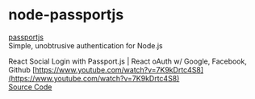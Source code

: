 # node-passportjs

[passportjs](https://www.passportjs.org/)  
Simple, unobtrusive authentication for Node.js

React Social Login with Passport.js | React oAuth w/ Google, Facebook, Github
[https://www.youtube.com/watch?v=7K9kDrtc4S8](https://www.youtube.com/watch?v=7K9kDrtc4S8)  
[Source Code](https://github.com/safak/youtube/tree/react-social-login)